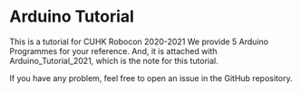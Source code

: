 # Arduino Tutorial
This is a tutorial for CUHK Robocon 2020-2021
We provide 5 Arduino Programmes for your reference.
And, it is attached with Arduino_Tutorial_2021, which is the note for this tutorial.

If you have any problem, feel free to open an issue in the GitHub repository.
